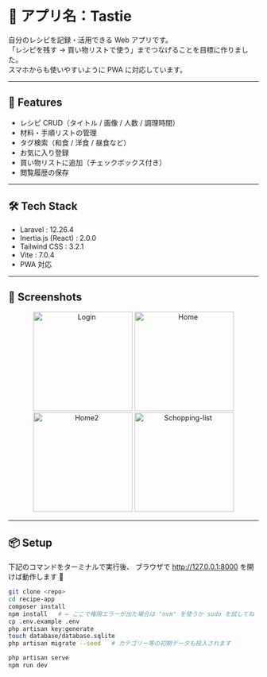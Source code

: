 # 🍳 アプリ名：Tastie

自分のレシピを記録・活用できる Web アプリです。  
「レシピを残す → 買い物リストで使う」までつなげることを目標に作りました。  
スマホからも使いやすいように PWA に対応しています。

---

## 🚀 Features

- レシピ CRUD（タイトル / 画像 / 人数 / 調理時間）
- 材料・手順リストの管理
- タグ検索（和食 / 洋食 / 昼食など）
- お気に入り登録
- 買い物リストに追加（チェックボックス付き）
- 閲覧履歴の保存


---

## 🛠️ Tech Stack

- Laravel : 12.26.4
- Inertia.js (React)  : 2.0.0
- Tailwind CSS : 3.2.1
- Vite : 7.0.4
- PWA 対応  

---

## 📸 Screenshots

<p align="center">
  <img src="https://github.com/user-attachments/assets/e1e557e6-cdce-4656-ad5c-a2e0a737c68f" width="200" title="Login"/> 
  <img src="https://github.com/user-attachments/assets/12935ba7-6f32-4d2f-a39f-463668c662e6" width="200" title="Home"/> 
  <img src="https://github.com/user-attachments/assets/5cddad1b-8039-4729-92e9-10bfc9ebc40e" width="200" title="Home2"/>
  <img src="https://github.com/user-attachments/assets/bc222eff-8c5a-441a-9a42-f24bf7856578" width="200" title="Schopping-list"/> 
</p>

---


## 📦 Setup

下記のコマンドをターミナルで実行後、
ブラウザで http://127.0.0.1:8000 を開けば動作します 🎉

```bash
git clone <repo>
cd recipe-app
composer install
npm install   # ← ここで権限エラーが出た場合は "nvm" を使うか sudo を試してね
cp .env.example .env
php artisan key:generate
touch database/database.sqlite
php artisan migrate --seed   # カテゴリー等の初期データも投入されます

php artisan serve
npm run dev

